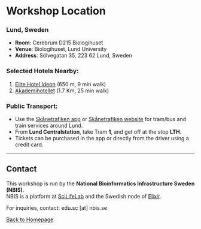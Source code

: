 # Workshop Location

### Lund, Sweden

- **Room**: Cerebrum D215 Biologihuset
- **Venue**: Biologihuset, Lund University
- **Address**: Sölvegatan 35, 223 62 Lund, Sweden  

### Selected Hotels Nearby:

1. [Elite Hotel Ideon](https://www.elite.se/hotell/lund/elite-hotel-ideon-lund/?gad_source=1&gclid=CjwKCAjwx4O4BhAnEiwA42SbVObsGaYPDOeWuw1cO0jqcFTxJ0ITUpfXkhlmnR0OU9wp68RcMc59ghoCE2QQAvD_BwE) (650 m, 9 min walk)
2. [Akademihotellet](https://ligula.se/motel-l/motel-l-lund/?gad_source=1&gclid=CjwKCAjwx4O4BhAnEiwA42SbVOyp_VI3E2gFrSSYlOFuRBGjz4d-Cj5uIql3Rg_vtQ-2aiI3LT5ihBoCffIQAvD_BwE) (1.7 Km, 25 min walk)

### Public Transport:

- Use the [Skånetrafiken app](https://www.skanetrafiken.se/sv/sa-reser-du-med-oss/skanetrafiken-appen/) or [Skånetrafiken website](https://www.skanetrafiken.se/) for tram/bus and train services around Lund.
- From **Lund Centralstation**, take Tram **1**, and get off at the stop **LTH**.
- Tickets can be purchased in the app or directly from the driver using a credit card.

---

## Contact

This workshop is run by the **National Bioinformatics Infrastructure Sweden (NBIS)**.  
NBIS is a platform at [SciLifeLab](https://www.scilifelab.se/) and the Swedish node of [Elixir](https://elixir-europe.org/).

For inquiries, contact: edu.sc [at] nbis.se

[Back to Homepage](https://nbisweden.github.io/workshop_omics_integration/)
